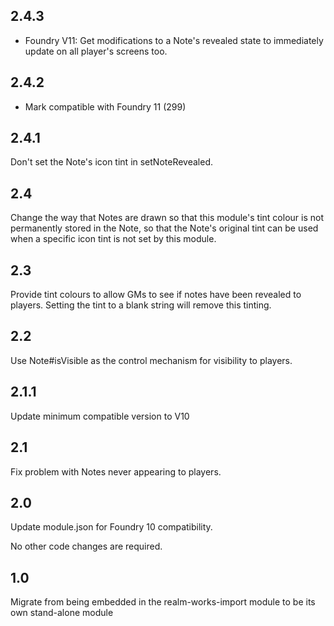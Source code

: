 ## 2.4.3

- Foundry V11: Get modifications to a Note's revealed state to immediately update on all player's screens too.

## 2.4.2

- Mark compatible with Foundry 11 (299)

## 2.4.1

Don't set the Note's icon tint in setNoteRevealed.

## 2.4

Change the way that Notes are drawn so that this module's tint colour is not permanently stored in the Note, so that the Note's original tint can be used when a specific icon tint is not set by this module.

## 2.3

Provide tint colours to allow GMs to see if notes have been revealed to players. Setting the tint to a blank string will remove this tinting.

## 2.2

Use Note#isVisible as the control mechanism for visibility to players.

## 2.1.1

Update minimum compatible version to V10

## 2.1

Fix problem with Notes never appearing to players.

## 2.0

Update module.json for Foundry 10 compatibility.

No other code changes are required.

## 1.0

Migrate from being embedded in the realm-works-import module to be its own stand-alone module
